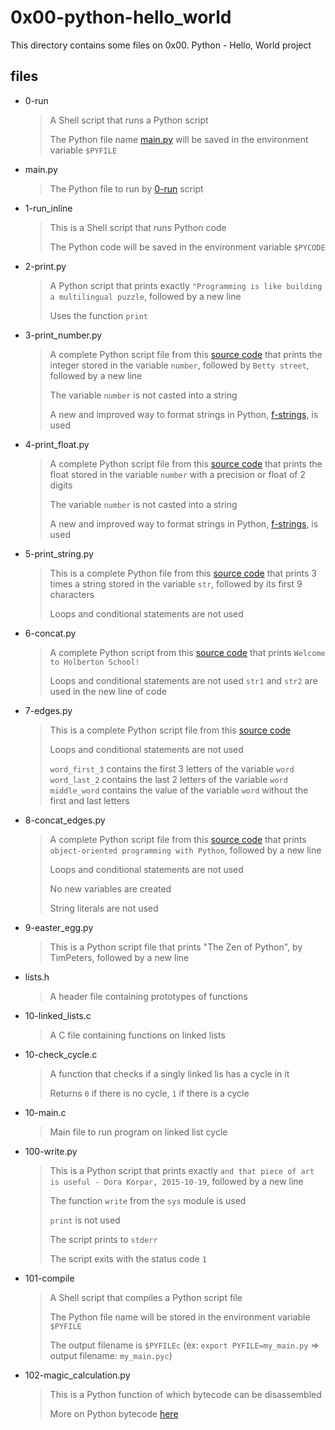 # 0x00-python-hello_world

This directory contains some files on 0x00. Python - Hello, World project

## files

* 0-run

    > A Shell script that runs a Python script
    >
    > The Python file name [main.py](https://github.com/AlainPascal/alx-higher_level_programming/blob/main/0x00-python-hello_world/main.py) will be saved in the environment variable `$PYFILE`

* main.py

    > The Python file to run by [0-run](https://github.com/AlainPascal/alx-higher_level_programming/blob/main/0x00-python-hello_world/0-run) script

* 1-run_inline

    > This is a Shell script that runs Python code
    >
    > The Python code will be saved in the environment variable `$PYCODE`

* 2-print.py

    > A Python script that prints exactly `"Programming is like building a multilingual puzzle`, followed by a new line
    >
    > Uses the function `print`

* 3-print_number.py

    > A complete Python script file from this [source code](https://github.com/holbertonschool/0x00.py/blob/master/3-print_number.py) that prints the integer stored in the variable `number`, followed by `Betty street`, followed by a new line
    >
    > The variable `number` is not casted into a string
    >
    > A new and improved way to format strings in Python, [f-strings](https://realpython.com/python-f-strings/), is used

* 4-print_float.py

    > A complete Python script file from this [source code](https://github.com/holbertonschool/0x00.py/blob/master/4-print_float.py) that prints the float stored in the variable `number` with a precision or float of 2 digits
    >
    > The variable `number` is not casted into a string
    >
    > A new and improved way to format strings in Python, [f-strings](https://realpython.com/python-f-strings/), is used

* 5-print_string.py

    > This is a complete Python file from this [source code](https://github.com/holbertonschool/0x00.py/blob/master/5-print_string.py) that prints 3 times a string stored in the variable `str`, followed by its first 9 characters
    >
    > Loops and conditional statements are not used

* 6-concat.py

    > A complete Python script from this [source code](https://github.com/holbertonschool/0x00.py/blob/master/6-concat.py) that prints `Welcome to Holberton School!`
    >
    > Loops and conditional statements are not used
    > `str1` and `str2` are used in the new line of code

* 7-edges.py

    > This is a complete Python script file from this [source code](https://github.com/holbertonschool/0x00.py/blob/master/7-edges.py)
    > 
    > Loops and conditional statements are not used
    >
    > `word_first_3` contains the first 3 letters of the variable `word`
    > `word_last_2` contains the last 2 letters of the variable `word`
    > `middle_word` contains the value of the variable `word` without the first and last letters

* 8-concat_edges.py

    > A complete Python script file from this [source code](https://github.com/holbertonschool/0x00.py/blob/master/8-concat_edges.py) that prints `object-oriented programming with Python`, followed by a new line
    >
    > Loops and conditional statements are not used
    >
    > No new variables are created
    >
    > String literals are not used

* 9-easter_egg.py

    > This is a Python script file that prints "The Zen of Python", by TimPeters, followed by a new line

* lists.h

    > A header file containing prototypes of functions

* 10-linked_lists.c

    > A C file containing functions on linked lists

* 10-check_cycle.c

    > A function that checks if a singly linked lis has a cycle in it
    >
    > Returns `0` if there is no cycle, `1` if there is a cycle

* 10-main.c

    > Main file to run program on linked list cycle

* 100-write.py

    > This is a Python script that prints exactly `and that piece of art is useful - Dora Korpar, 2015-10-19`, followed by a new line
    >
    > The function `write` from the `sys` module is used
    >
    > `print` is not used
    >
    > The script prints to `stderr`
    >
    > The script exits with the status code `1`

* 101-compile

    > A Shell script that compiles a Python script file
    >
    > The Python file name will be stored in the environment variable `$PYFILE`
    >
    > The output filename is `$PYFILEc` (ex: `export PYFILE=my_main.py` => output filename: `my_main.pyc`)

* 102-magic_calculation.py

    > This is a Python function of which bytecode can be disassembled
    >
    > More on Python bytecode [here](https://docs.python.org/3/library/dis.html)
    
